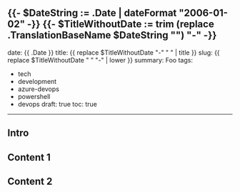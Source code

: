 {{- $DateString := .Date | dateFormat "2006-01-02" -}}
{{- $TitleWithoutDate := trim (replace .TranslationBaseName $DateString "") "-" -}}
---
date: {{ .Date }}
title: {{ replace $TitleWithoutDate "-" " " | title }}
slug: {{ replace $TitleWithoutDate " " "-" | lower }}
summary:
  Foo
tags:
  - tech
  - development
  - azure-devops
  - powershell
  - devops
draft: true
toc: true
---

## Intro

## Content 1

## Content 2
